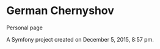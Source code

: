 German Chernyshov
=================

Personal page

A Symfony project created on December 5, 2015, 8:57 pm.
